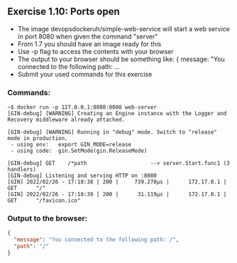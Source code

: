 ## Exercise 1.10: Ports open

- The image devopsdockeruh/simple-web-service will start a web service in port 8080 when given the command "server" 
- From 1.7 you should have an image ready for this
- Use -p flag to access the contents with your browser
- The output to your browser should be something like: { message: "You connected to the following path: ...
- Submit your used commands for this exercise

### Commands:

```console
~$ docker run -p 127.0.0.1:8080:8080 web-server
[GIN-debug] [WARNING] Creating an Engine instance with the Logger and Recovery middleware already attached.

[GIN-debug] [WARNING] Running in "debug" mode. Switch to "release" mode in production.
 - using env:	export GIN_MODE=release
 - using code:	gin.SetMode(gin.ReleaseMode)

[GIN-debug] GET    /*path                    --> server.Start.func1 (3 handlers)
[GIN-debug] Listening and serving HTTP on :8080
[GIN] 2022/02/26 - 17:18:38 | 200 |     739.278µs |      172.17.0.1 | GET      "/"
[GIN] 2022/02/26 - 17:18:39 | 200 |      31.119µs |      172.17.0.1 | GET      "/favicon.ico"
```

### Output to the browser: 
```json
{
  "message": "You connected to the following path: /",
  "path": "/"
}
```

